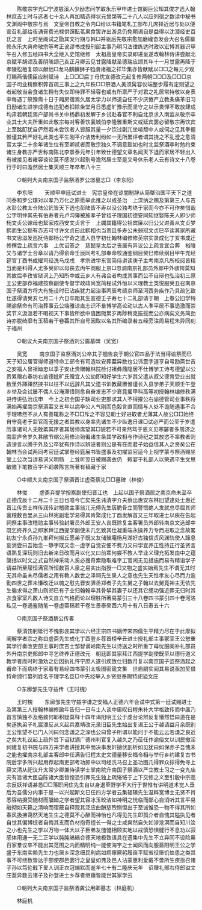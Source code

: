 <!-- { "loadSidebar": true } -->
　　陈敬宗字光□宁波慈溪人少励志问学取永乐甲申进士馆阁巨公知其俊才选入翰林庶吉士时与选者七十余人再加精选得状元曾棨等二十八人以应列宿之数读中秘书文渊阁中敬宗与焉　文皇帝自教之令内□给以书籍笔札工部布几席择近居与处以便宣召礼部给夜诵膏费光禄供馔酝茗果食罢许出游息仍免朝谒自是益得以沈潜经史百氏之言　上时至阁试之勖其文行期与韩□并驱后先敬宗愈加磨礲奋发会大召名儒纂修永乐大典命敬宗等考正讹谬书成授刑部主事乃明习法律练达时政以宏博其器识甲午召入修五经四书大全继入史馆继修　太祖高皇帝实录即进呈遂改翰林侍讲尝献北京赋平胡颂及善阴隲颂己亥正月卿云见甘露降献圣德瑞应颂其年十一月甘露再降于孝陵松栢复颂以献他□龙马麒麟狮子驺虞诸福之祥毕集亦皆献赋以□□之每元夕观灯赐燕偕儒臣应制赋诗　上□□□后丁母忧宣德改元起复修两朝□□□及□□□京国子司业精察积弊首疏三事上之九年秩□□祭酒人美须髯容仪端整步履有定则望之者起敬当会食诸生稍有失仪即待罪不轻容也或有所禀严于对君之礼居常持敬以身表率每遇丁祭豫斋十日于厢房宿焉久居太学力以师道自任不少厌倦严立教条痛革旧习日励诸生进学成德有违犯者扣除坐堂月日悉虚旷豫示而坚守之以示畏惮不敢放肆成均肃若朝廷焉户部尚书关中杨鼎初发解于乡试赴春官不利自北京求入南监从敬宗卒业其士大夫所重如此敬宗每对客善饮襄城伯李隆雅重斯文或延宾罢必留敬宗再饮宾上至酩酊犹自俨然若未尝饮者人皆服其量一夕饮过剧兀坐喧颓中人或伺之见其拳握惟谨其矜严好礼此类也平生刚平介洁势利纷如一无所累评者谓其挠之不乱澄之愈清官太学二十余年诸生位有至卿贰者而敬宗独久不调意豁如也时北监祭酒李时勉约束诸生身教亦严世称南陈北李景泰元年引年致仕德望文章名闻天下退而家居不轻出入有被接见者雍容谈论莫不感发兴起别号澹然居士至是又号休乐老人云有诗文十八卷行于时曰澹然居士集天顺三年卒年八十三 

　　○朝列大夫南京国子监祭酒罗公璟墓志□（李东阳） 

　　李东阳 
　　天顺甲申廷试进士　宪宗皇帝在谅闇制辞从简槩治国平天下之道问泰和罗公璟对以孝乃万化之原愿举此推之以成圣治　上深纳之赐及第第三人与吉水彭公教太仓陆公釴皆天下选也彭陆皆不寿以没公独考终于家而今亦不可作矣惜哉公字明仲其先有伯寿者元卢沟簿被旌孝子曾祖子理国初德安同知继娶陈夫人即少师杨文贞公嫁母也絜家戍西安文贞言于　上蠲其籍得公祖宾廉以归公父进善从文贞梦鹤而生公额有赤志可寸许文贞曰此鹤相也当贵且多寿公未弱冠文贞巳卒读其家所藏书文思溢发巡抚侍郎杨公宁奇之遣入县学初仕翰林编修修英宗实录成化丁亥书成迁修撰尝上疏言六事　上优诏答之　慈懿皇太后之丧属有异议公上疏言宜合葬　裕陵又与诸学士合章以请乃得俞命壬辰同考礼部奉命校通鉴纲目癸巳修续纲目甲午充经筵官丁酉书成擢司经洗马戊戌　孝宗进学东官简侍讲读庚子主考南京凡所校阅皆精当而是科得人尤多癸卯以母丧去丙午阕服上京□忽调南京礼部员外郎中外骇愕莫知其故后李孜省狱词上乃知所中或云乡人有弗合者构成其事而公不自辩也弘治初三原王公吏部荐福建按察副使专督学政政尚宽简程试外恒以义理教士类悦服癸丑召南京国子祭酒方将大有施设时巳沾疾犹力起治事丙辰考绩京师至河西务疾作乃具疏乞致仕遂得请癸亥七月二十六日卒距其生宣德壬子寿七十二礼部请于朝　上眷公旧学特赐谕祭命有司治葬事云公端雅谅直志识不羣博学高论动以古人凖平居不事诡激而崇奖节义汲汲若不暇视天下事皆所欲中值困阨累岁再陟稍克振拔而公亦病矣文务简劲诗亦脱绮靡有玉稿若干卷葢其所自号因取以名其所编录若五经旁注周易程朱异同刻于福州 

　　○朝议大夫南京国子祭酒刘公震墓碑（吴宽） 

　　吴宽 
　　南京国子监祭酒刘公卒其子翘告哀于朝公官四品于法当得谕祭而巳　天子知公居官得师道特命工部令有司造坟安葬葢异数也公讳震字道亨自号励斋世吉之安福人曾祖廸忠以季子安止贵赠翰林院检讨祖彝鼎隐居不仕博学工诗考德望以公贵累赠右春坊右谕德妣旷氏赠宜人公幼即知好学生六岁其父遣从叔父德育受业出就数里外蹮蹮然挟书以往不以远辞凡其父遗书训教藏置惟谨长入县学弟子天顺壬午登乡举及会试屡不偶人公淹滞惜则愈自奋发志不少衰竟擢甲科高等初授翰林编修秩满进侍讲弘治戊申　今上之初会国子缺司业吏部求其人不得擢公右谕德管司业事秩将满始再擢南京祭酒葢又五年以病卒公人气刚而色毅言直而情与人处不诡随遇事不合于理咈然不从人有善辄称之不□□斥之不容见朝士好进取者尤薄其人故公□□始终自守竟老于监官而无援之者其教以身率先诸生不少纵逸日课□试必严而公至于岁遣历事诸司人无敢紊其序者其居师席望其□貌若不可亲然笃于恩义见寒窭者多周济之南监庐舍岁久甚敝节缩公用修治殆徧诸生条其学政相与作诗纪之其放恣不率教者则造谤言以腾于外及公卒犹有作诗以辨诬者则公是有在而君子始益信其人之贤矣公在翰林当会试两同考官廷试掌卷经筵展书皆盛事及初擢监官适今上视学蒙与祭酒赐坐堂上公次当讲易词义明畅　上耸听翌日被赐袭衣仍　敕宴于礼部人以荣遇平生文思敏赡下笔数百字不蹈袭陈言所著有稿藏于家 

　　○中顺大夫南京国子祭酒晋江虚斋蔡先□□墓碑（林俊） 

　　林俊 
　　虚斋弃提学按察副使归晋江也　上起以国子祭酒居之南京命未至卒正德戊辰十二月二十三日也噫今亡矣先生讳清字介夫蔡出惠安东林旧望逮处士惠迁晋江传贡士祥传润传封稽勋主事翁兀元傅先生孱脆骨立而警悟绝人发就总尽屈其师襄粮数百里从三山林宪副玭学易得其肯綮成化丁酉发解首又三年取进士以疾在告起祠祭主事改稽勋主事转验封署员外郎王安人丧既除复主客署员外郎转南京文选郎中既乞终养久之即家拜江西提学副使未几乞致其仕凝重端永操养力专而进取之念故畧初友宁永贞孙九峯拜何椒丘愿弟子既又友储殖庵杨月湖好古独信贞风渊轨使人躁息妄消尝曰吾始念一静字既又念一虚字自觉安便不费力又曰学宜养正性持正行圣贤言语熟复深玩则旧去新来日改而月以化又曰前辈何尝不教人举业义理充拓发由中之蕴櫽括以时文之式自然神采动人奚必搜奇索隐取难字工官闲无见措施而易有精诣学子请益所至屦恒满官所恒数百人泉之易实出指授一□文物之盛实始焉先生不谓无其时无其命虽未尽儒者之用有教人数世之泽祠先生泉人之意也先生天性孝友心尽而力逾勤四世之葬未慊改迁以魄之慰先晋安驿丞郑者子先生舅之子翰以去舅竟神主无依先生徧求得之萧山则郑巳有子业归翰翰卒其骨挈其妻子以还其它缌功强近葬无归时其衣食家室凡数人诗文自立气格而论以理胜所著易蒙引三十八卷四书蒙引四十卷河洛私见一卷通鉴随笔一卷虚斋稿若干卷生景泰癸酉六月十有八日寿五十六 

　　○南京国子祭酒蔡公传畧 

　　蔡清饬躬砥行不愧影衾其学以六经正宗四书嫡传宋四儒生平精力尽在于此摩拟阐解学者宗之称曰虚斋先生成化丁酉登乡荐首榜辛丑进士授礼部主事冢宰王公恕重其学行奏改吏部主事时庶吉士邹智谪岭南先生以诗送之时所重丁母忧服阕补礼部员外升南京吏部郎中寻乞终养正德改元　朝廷即其家拜江西提学副使既至以德行道义教学者而时时激劝之后因执礼忤宁庶人遂引疾致仕归数月复以南京国子监祭酒起之甫命下而病终于家着有易经四书蒙引太极图密箴文集　世庙嗣实阅其易说亟加奖借特命颁行纂列姓名于理学名臣□中先经举入乡贤继奉赐特祀谥文庄 

　　○东廓邹先生守益传（王时槐） 

　　王时槐 
　　东廓邹先生守益字谦之安福人正德六年会试中式第一廷试赐进士及第第三人授翰林编修踰年告归一日与士人谈中庸叹曰程朱补大学格致传而中庸乃首言慎独不及格致何耶积疑莫释十四年谒阳明王公于虔台论辨反复憣然悟曰道在是矣遂执弟子礼宸濠反从义起兵嘉靖改元录旧臣先生始出复谒王公于越请益月余既别王公怅望不巳门人问曰何念谦之之深也公曰曾子所谓以能问于不能云云若谦之良近之矣大礼议起上疏忤旨下诏狱谪广德州判官复入越久之乃莅任作谕俗文以训民撤淫祠建复初书院与四方来学者讲授其中而决事发奸擿伏剖析如见犹曰如保赤子吾愧未之能也擢南京礼部主客郎中任满告归程太史文德量移安福令相与举行乡约建复古书院后学多所兴起用荐起南吏部考功郎中以司经洗马召上圣功图几得罪众捄得免寻上薛文清从祀议升太常少卿兼侍读学士掌南院升南国子祭酒以严立教士习之一变九庙灾有旨诸大臣自陈诸大臣皆惶恐引罪先生独上疏惓惓于上下交修之义至引殷中宗高宗反妖祥语甚恳□□落职闲住先生自以身退草野学不大行于世惟有讲明道术觉人垂后为吾儒分内事于是一以兴起斯文巳任四方学者云集辐辏先生温粹宽博士无贤不肖悉容纳摄受随材而牖廸之学者望其容冰玉皎洁如神明之恍临而鄙心自消听其言平易融彻如天籁之清响而宿蔽自释观其泛应曲酬慈煦恻怛出于至诚惟恐一物不得其所如春风扱拂蔼然天地生生之德莫不心醉而神怡也凡得见先生即孤介者自愧其隘执见者自觉其偏博综者自悔其支而负材抱奇擅长一得之士咸爽然自失如涉沧溟而自知川浍之小也先生之学以万物一体大以子臣弟友慥慥相顾实地以戒慎恐惧徤行不息功以寂感体用通一无二正学以肫肫皜皜合德天地极致语具在遗集中先生不立异同不设险奥百家羣议卒不能出其范围之内而精明纯一能使海宇之士闻风而向服葢阳明王公之学盛于东南实赖先生力也居乡深念细民利病如痌瘝厥躬履亩平赋省役赈饥恤患之类其事不可缕数皆达于部使郡邑罢行之皇皇如弗及邑人沾蒙惠利爱戴不啻所生疾亟召诸子孙以笃伦戢下爱人训正衣冠端默而逝年七十有二隆庆元年　诏赠礼部右侍郎谥文庄葢异数云诸子及孙登进士乡荐者继踵皆能世其家学云 

　　○朝列大夫南京国子监祭酒龚公用卿墓志（林庭机） 

　　林庭机 
